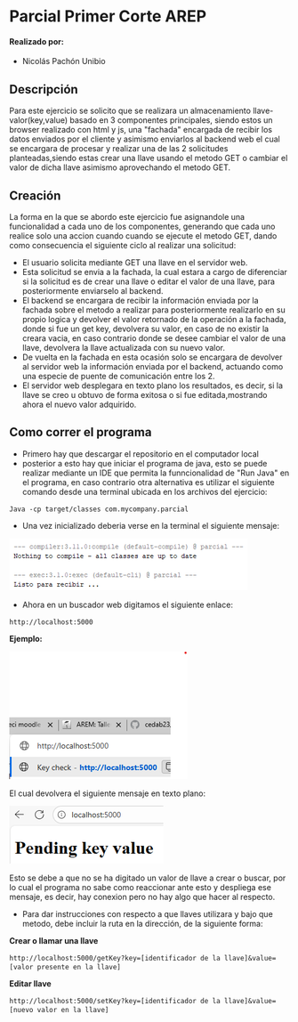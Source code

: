 # Parcial Primer Corte AREP

#### Realizado por:
- Nicolás Pachón Unibio

## Descripción

Para este ejercicio se solicito que se realizara
un almacenamiento llave-valor(key,value) basado
en 3 componentes principales, siendo estos un browser
realizado con html y js, una "fachada" encargada de recibir
los datos enviados por el cliente y asimismo enviarlos al
backend web el cual se encargara de procesar y realizar una 
de las 2 solicitudes planteadas,siendo estas crear una llave
usando el metodo GET o cambiar el valor de dicha llave
asimismo aprovechando el metodo GET.

## Creación

La forma en la que se abordo este ejercicio fue asignandole
una funcionalidad a cada uno de los componentes, generando
que cada uno realice solo una accion cuando cuando se ejecute
el metodo GET, dando como consecuencia el siguiente ciclo al
realizar una solicitud:

- El usuario solicita mediante GET una llave en el
servidor web.
- Esta solicitud se envia a la fachada, la cual estara
a cargo de diferenciar si la solicitud es de crear una llave
o editar el valor de una llave, para posteriormente enviarselo
al backend.
- El backend se encargara de recibir la información enviada
por la fachada sobre el metodo a realizar para posteriormente
realizarlo en su propio logica y devolver el valor retornado de
la operación a la fachada, donde si fue un get key, devolvera su 
valor, en caso de no existir  la creara vacia, en caso contrario
donde se desee cambiar el valor de una llave, devolvera la llave
actualizada con su nuevo valor.
- De vuelta en la fachada en esta ocasión solo se encargara de
devolver al servidor web la información enviada por el backend, actuando
como una especie de puente de comunicación entre los 2.
- El servidor web desplegara en texto plano los resultados, es decir, si
la llave se creo u obtuvo de forma exitosa o si fue editada,mostrando 
ahora el nuevo valor adquirido.

## Como correr el programa

- Primero hay que descargar el repositorio en el computador local
- posterior a esto hay que iniciar el programa de java, esto se puede realizar 
mediante un IDE que permita la funncionalidad de "Run Java" en el programa, en caso contrario
otra alternativa es utilizar el siguiente comando desde una terminal ubicada 
en los archivos del ejercicio:
```
Java -cp target/classes com.mycompany.parcial
```
- Una vez inicializado deberia verse en la terminal el siguiente mensaje:


![Inicio servidor](/images/inicio.png)

- Ahora en un buscador web digitamos el siguiente enlace:

```
http://localhost:5000
```
**Ejemplo:**

![Enlace](/images/enlace.png)

El cual devolvera el siguiente mensaje en texto plano:

![Mensaje](/images/mensaje.png)

Esto se debe a que no se ha digitado un valor de llave a crear o buscar, por lo
cual el programa no sabe como reaccionar ante esto y despliega ese mensaje, es
decir, hay conexion pero no hay algo que hacer al respecto.

- Para dar instrucciones con respecto a que llaves utilizara y bajo que metodo, 
debe incluir la ruta en la dirección, de la siguiente forma:

**Crear o llamar una llave**
```
http://localhost:5000/getKey?key=[identificador de la llave]&value=[valor presente en la llave]
```

**Editar llave**
```
http://localhost:5000/setKey?key=[identificador de la llave]&value=[nuevo valor en la llave]
```






